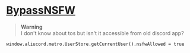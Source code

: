 # [BypassNSFW](https://github.com/aeongdesu/lewdrn/blob/builds/BypassNSFW.zip?raw=true)

> **Warning**\
> I don't know about tos but isn't it accessible from old discord app? 

`window.aliucord.metro.UserStore.getCurrentUser().nsfwAllowed = true`
